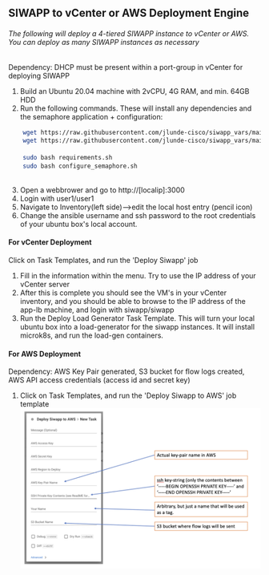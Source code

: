 ## SIWAPP to vCenter or AWS Deployment Engine
###### The following will deploy a 4-tiered SIWAPP instance to vCenter or AWS. You can deploy as many SIWAPP instances as necessary
Dependency: DHCP must be present within a port-group in vCenter for deploying SIWAPP

1. Build an Ubuntu 20.04 machine with 2vCPU, 4G RAM, and min. 64GB HDD
2. Run the following commands. These will install any dependencies and the semaphore application + configuration:

```bash
    wget https://raw.githubusercontent.com/jlunde-cisco/siwapp_vars/main/requirements.sh && chmod +x requirements.sh
    wget https://raw.githubusercontent.com/jlunde-cisco/siwapp_vars/main/configure_semaphore.sh && chmod +x configure_semaphore.sh
    
    sudo bash requirements.sh
    sudo bash configure_semaphore.sh
    
```
3. Open a webbrower and go to http://[localip]:3000
4. Login with user1/user1
5. Navigate to Inventory(left side)-->edit the local host entry (pencil icon)
6. Change the ansible username and ssh password to the root credentials of your ubuntu box's local account.

#### For vCenter Deployment
Click on Task Templates, and run the 'Deploy Siwapp' job
1. Fill in the information within the menu. Try to use the IP address of your vCenter server
2. After this is complete you should see the VM's in your vCenter inventory, and you should be able to browse to the IP address of the app-lb machine, and login with siwapp/siwapp
3. Run the Deploy Load Generator Task Template. This will turn your local ubuntu box into a load-generator for the siwapp instances. It will install microk8s, and run the load-gen containers. 

#### For AWS Deployment
Dependency: AWS Key Pair generated, S3 bucket for flow logs created, AWS API access credentials (access id and secret key)

1. Click on Task Templates, and run the 'Deploy Siwapp to AWS' job template
![aws instructions](aws_siwapp_help.png)

